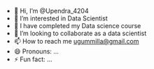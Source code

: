 - 👋 Hi, I’m @Upendra_4204
- 👀 I’m interested in Data Scientist
- 🌱 I have completed my Data science course
- 💞️ I’m looking to collaborate as a data scientist
- 📫 How to reach me ugummilla@gmail.com
- 😄 Pronouns: ...
- ⚡ Fun fact: ...

<!---
Upendra4204/Upendra4204 is a ✨ special ✨ repository because its `README.md` (this file) appears on your GitHub profile.
You can click the Preview link to take a look at your changes.
--->
